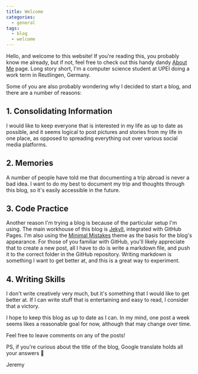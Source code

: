 ```yaml
---
title: Welcome
categories:
  - general
tags:
  - blog
  - welcome
---
```


Hello, and welcome to this website! If you're reading this, you probably know me already, but if not, feel free to check out this handy dandy  [About Me](/about) page. Long story short, I'm a computer science student at UPEI doing a work term in Reutlingen, Germany.

Some of you are also probably wondering why I decided to start a blog, and there are a number of reasons:

## 1. Consolidating Information
I would like to keep everyone that is interested in my life as up to date as possible, and it seems logical to post pictures and stories from my life in one place, as opposed to spreading everything out over various social media platforms.

## 2. Memories
A number of people have told me that documenting a trip abroad is never a bad idea. I want to do my best to document my trip and thoughts through this blog, so it's easily accessible in the future.

## 3. Code Practice
Another reason I'm trying a blog is because of the particular setup I'm using. The main workhouse of this blog is [Jekyll](https://jekyllrb.com/), integrated with GitHub Pages. I'm also using the [Minimal Mistakes](https://mmistakes.github.io/minimal-mistakes/) theme as the basis for the blog's appearance. For those of you familiar with GitHub, you'll likely appreciate that to create a new post, all I have to do is write a markdown file, and push it to the correct folder in the GitHub repository. Writing markdown is something I want to get better at, and this is a great way to experiment.

## 4. Writing Skills
I don't write creatively very much, but it's something that I would like to get better at. If I can write stuff that is entertaining and easy to read, I consider that a victory.

I hope to keep this blog as up to date as I can. In my mind, one post a week seems likes a reasonable goal for now, although that may change over time.

Feel free to leave comments on any of the posts!

PS, if you're curious about the title of the blog, Google translate holds all your answers :eyes:

Jeremy
